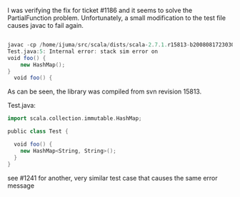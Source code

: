 I was verifying the fix for ticket #1186 and it seems to solve the PartialFunction problem. Unfortunately, a small modification to the test file causes javac to fail again.

```scala

javac -cp /home/ijuma/src/scala/dists/scala-2.7.1.r15813-b20080817230306/lib/scala-library.jar:. Test.java 
Test.java:5: Internal error: stack sim error on 
void foo() {
    new HashMap();
}
  void foo() {

```

As can be seen, the library was compiled from svn revision 15813.

Test.java:

```scala
import scala.collection.immutable.HashMap;

public class Test {

  void foo() {
    new HashMap<String, String>();
  }
}
```
see #1241 for another, very similar test case that causes the same error message
